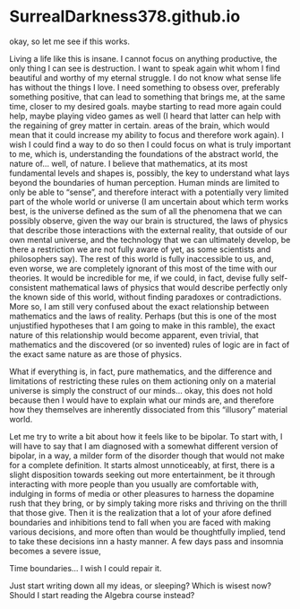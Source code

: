 # SurrealDarkness378.github.io





okay, so let me see if this works.

Living a life like this is insane. I cannot focus on anything productive, the only thing I can see is destruction. I want to speak again whit whom I find beautiful and worthy of my eternal struggle. I do not know what sense life has without the things I love. I need something to obsess over, preferably something positive, that can lead to something that brings me, at the same time, closer to my desired goals. maybe starting to read more again could help, maybe playing video games as well (I heard that latter can help with the regaining of grey matter in certain. areas of the brain, which would mean that it could increase my ability to focus and therefore work again). I wish I could find a way to do so then I could focus on what is truly important to me, which is, understanding the foundations of the abstract world, the nature of… well, of nature. I believe that mathematics, at its most fundamental levels and shapes is, possibly, the key to understand what lays beyond the boundaries of human perception. Human minds are limited to only be able to “sense”, and therefore interact with a potentially very limited part of the whole world or universe (I am uncertain about which term works best, is the universe defined as the sum of all the phenomena that we can possibly observe, given the way our brain is structured, the laws of physics that describe those interactions with the external reality, that outside of our own mental universe, and the technology that we can ultimately develop, be there a restriction we are not fully aware of yet, as some scientists and philosophers say). The rest of this world is fully inaccessible to us, and, even worse, we are completely ignorant of this most of the time with our theories. It would be incredible for me, if we could, in fact, devise fully self-consistent mathematical laws of physics that would describe perfectly only the known side of this world, without finding paradoxes or contradictions. More so, I am still very confused about the exact relationship between mathematics and the laws of reality. Perhaps (but this is one of the most unjustified hypotheses that I am going to make in this ramble), the exact nature of this relationship would become apparent, even trivial, that mathematics and the discovered (or so invented) rules of logic are in fact of the exact same nature as are those of physics.


What if everything is, in fact, pure mathematics, and the difference and limitations of restricting these rules on them actioning only on a material universe is simply the construct of our minds… okay, this does not hold because then I would have to explain what our minds are, and therefore how they themselves are inherently dissociated from this “illusory” material world.

Let me try to write a bit about how it feels like to be bipolar. To start with, I will have to say that I am diagnosed with a somewhat different version of bipolar, in a way, a milder form of the disorder though that would not make for a complete definition.
It starts almost unnoticeably, at first, there is a slight disposition towards seeking out more entertainment, be it through interacting with more people than you usually are comfortable with, indulging in forms of media or other pleasures to harness the dopamine rush that they bring, or by simply taking more risks and thriving on the thrill that those give. Then it is the realization that a lot of your afore defined boundaries and inhibitions tend to fall when you are faced with making various decisions, and more often than would be thoughtfully implied, tend to take these decisions inn a hasty manner. A few days pass and insomnia becomes a severe issue,



Time boundaries… I wish I could repair it.


Just start writing down all my ideas, or sleeping? Which is wisest now? Should I start reading the Algebra course instead?

